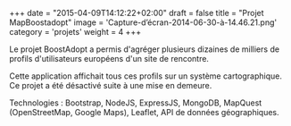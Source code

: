 +++
date = "2015-04-09T14:12:22+02:00"
draft = false
title = "Projet MapBoostadopt"
image = 'Capture-d’écran-2014-06-30-à-14.46.21.png'
category = 'projets'
weight = 4
+++

Le projet BoostAdopt a permis d'agréger plusieurs dizaines de milliers de profils d'utilisateurs européens d'un site de rencontre. 

Cette application affichait tous ces profils sur un système cartographique. Ce projet a été désactivé suite à une mise en demeure. 

Technologies : Bootstrap, NodeJS, ExpressJS, MongoDB, MapQuest (OpenStreetMap, Google Maps), Leaflet, API de données géographiques.
